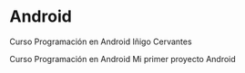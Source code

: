 # Android
Curso Programación en Android 
Iñigo Cervantes

Curso Programación en Android
Mi primer proyecto Android
